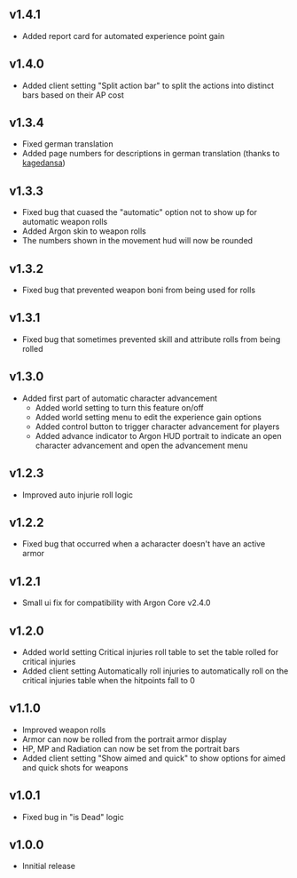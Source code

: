 ## v1.4.1
- Added report card for automated experience point gain

## v1.4.0
- Added client setting "Split action bar" to split the actions into distinct bars based on their AP cost

## v1.3.4
- Fixed german translation
- Added page numbers for descriptions in german translation (thanks to [kagedansa](https://github.com/kagedansa))

## v1.3.3
- Fixed bug that cuased the "automatic" option not to show up for automatic weapon rolls
- Added Argon skin to weapon rolls
- The numbers shown in the movement hud will now be rounded

## v1.3.2
- Fixed bug that prevented weapon boni from being used for rolls

## v1.3.1
- Fixed bug that sometimes prevented skill and attribute rolls from being rolled

## v1.3.0
- Added first part of automatic character advancement
  - Added world setting to turn this feature on/off
  - Added world setting menu to edit the experience gain options
  - Added control button to trigger character advancement for players
  - Added advance indicator to Argon HUD portrait to indicate an open character advancement and open the advancement menu
    
## v1.2.3
- Improved auto injurie roll logic

## v1.2.2
- Fixed bug that occurred when a acharacter doesn't have an active armor

## v1.2.1
- Small ui fix for compatibility with Argon Core v2.4.0

## v1.2.0
- Added world setting Critical injuries roll table to set the table rolled for critical injuries
- Added client setting Automatically roll injuries to automatically roll on the critical injuries table when the hitpoints fall to 0

## v1.1.0
- Improved weapon rolls
- Armor can now be rolled from the portrait armor display
- HP, MP and Radiation can now be set from the portrait bars
- Added client setting "Show aimed and quick" to show options for aimed and quick shots for weapons

## v1.0.1
- Fixed bug in "is Dead" logic

## v1.0.0
- Innitial release
